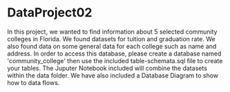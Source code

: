 # DataProject02
In this project, we wanted to find information about 5 selected community colleges in Florida. We found datasets for tuition and graduation rate. We also found data on some general data for each college such as name and address.
In order to access this database, please create a database named 'community_college' then use the included table-schemata.sql file to create your tables.
The Juputer Notebook included will combine the datasets within the data folder.
We have also included a Database Diagram to show how to data flows.

